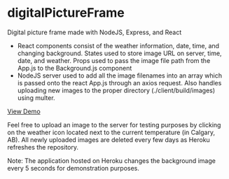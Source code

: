 # digitalPictureFrame
Digital picture frame made with NodeJS, Express, and React

<ul>
<li>React components consist of the weather information, date, time, and changing background. States used to store image URL on server, time, date, and weather. Props used to pass the image file path from the App.js to the Background.js component</li>
<li>NodeJS server used to add all the image filenames into an array which is passed onto the react App.js through an axios request. Also handles uploading new images to the proper directory (./client/build/images) using multer.</li>
</ul>

<a href="https://react-picture-frame.herokuapp.com" target="__blank">View Demo</a>

Feel free to upload an image to the server for testing purposes by clicking on the weather icon located next to the current temperature (in Calgary, AB). All newly uploaded images are deleted every few days as Heroku refreshes the repository.

Note: The application hosted on Heroku changes the background image every 5 seconds for demonstration purposes.
